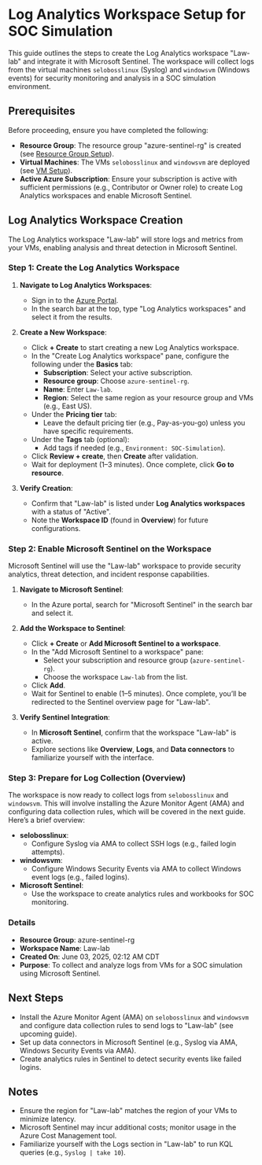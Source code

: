 # Log Analytics Workspace Setup for SOC Simulation

This guide outlines the steps to create the Log Analytics workspace "Law-lab" and integrate it with Microsoft Sentinel. The workspace will collect logs from the virtual machines `selobosslinux` (Syslog) and `windowsvm` (Windows events) for security monitoring and analysis in a SOC simulation environment.

## Prerequisites

Before proceeding, ensure you have completed the following:

- **Resource Group**: The resource group "azure-sentinel-rg" is created (see [Resource Group Setup](resource_group_setup.md)).
- **Virtual Machines**: The VMs `selobosslinux` and `windowsvm` are deployed (see [VM Setup](vm_setup.md)).
- **Active Azure Subscription**: Ensure your subscription is active with sufficient permissions (e.g., Contributor or Owner role) to create Log Analytics workspaces and enable Microsoft Sentinel.

## Log Analytics Workspace Creation

The Log Analytics workspace "Law-lab" will store logs and metrics from your VMs, enabling analysis and threat detection in Microsoft Sentinel.

### Step 1: Create the Log Analytics Workspace

1. **Navigate to Log Analytics Workspaces**:
   - Sign in to the [Azure Portal](https://portal.azure.com/).
   - In the search bar at the top, type "Log Analytics workspaces" and select it from the results.

2. **Create a New Workspace**:
   - Click **+ Create** to start creating a new Log Analytics workspace.
   - In the "Create Log Analytics workspace" pane, configure the following under the **Basics** tab:
     - **Subscription**: Select your active subscription.
     - **Resource group**: Choose `azure-sentinel-rg`.
     - **Name**: Enter `Law-lab`.
     - **Region**: Select the same region as your resource group and VMs (e.g., East US).
   - Under the **Pricing tier** tab:
     - Leave the default pricing tier (e.g., Pay-as-you-go) unless you have specific requirements.
   - Under the **Tags** tab (optional):
     - Add tags if needed (e.g., `Environment: SOC-Simulation`).
   - Click **Review + create**, then **Create** after validation.
   - Wait for deployment (1–3 minutes). Once complete, click **Go to resource**.

3. **Verify Creation**:
   - Confirm that "Law-lab" is listed under **Log Analytics workspaces** with a status of "Active".
   - Note the **Workspace ID** (found in **Overview**) for future configurations.

### Step 2: Enable Microsoft Sentinel on the Workspace

Microsoft Sentinel will use the "Law-lab" workspace to provide security analytics, threat detection, and incident response capabilities.

1. **Navigate to Microsoft Sentinel**:
   - In the Azure portal, search for "Microsoft Sentinel" in the search bar and select it.

2. **Add the Workspace to Sentinel**:
   - Click **+ Create** or **Add Microsoft Sentinel to a workspace**.
   - In the "Add Microsoft Sentinel to a workspace" pane:
     - Select your subscription and resource group (`azure-sentinel-rg`).
     - Choose the workspace `Law-lab` from the list.
   - Click **Add**.
   - Wait for Sentinel to enable (1–5 minutes). Once complete, you’ll be redirected to the Sentinel overview page for "Law-lab".

3. **Verify Sentinel Integration**:
   - In **Microsoft Sentinel**, confirm that the workspace "Law-lab" is active.
   - Explore sections like **Overview**, **Logs**, and **Data connectors** to familiarize yourself with the interface.

### Step 3: Prepare for Log Collection (Overview)

The workspace is now ready to collect logs from `selobosslinux` and `windowsvm`. This will involve installing the Azure Monitor Agent (AMA) and configuring data collection rules, which will be covered in the next guide. Here’s a brief overview:

- **selobosslinux**:
  - Configure Syslog via AMA to collect SSH logs (e.g., failed login attempts).
- **windowsvm**:
  - Configure Windows Security Events via AMA to collect Windows event logs (e.g., failed logins).
- **Microsoft Sentinel**:
  - Use the workspace to create analytics rules and workbooks for SOC monitoring.

### Details
- **Resource Group**: azure-sentinel-rg
- **Workspace Name**: Law-lab
- **Created On**: June 03, 2025, 02:12 AM CDT
- **Purpose**: To collect and analyze logs from VMs for a SOC simulation using Microsoft Sentinel.

## Next Steps
- Install the Azure Monitor Agent (AMA) on `selobosslinux` and `windowsvm` and configure data collection rules to send logs to "Law-lab" (see upcoming guide).
- Set up data connectors in Microsoft Sentinel (e.g., Syslog via AMA, Windows Security Events via AMA).
- Create analytics rules in Sentinel to detect security events like failed logins.

## Notes
- Ensure the region for "Law-lab" matches the region of your VMs to minimize latency.
- Microsoft Sentinel may incur additional costs; monitor usage in the Azure Cost Management tool.
- Familiarize yourself with the Logs section in "Law-lab" to run KQL queries (e.g., `Syslog | take 10`).

